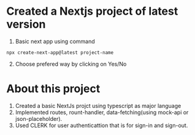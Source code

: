 # Created a Nextjs project of latest version
1. Basic next app using command
```
npx create-next-app@latest project-name
```
2. Choose prefered way by clicking on Yes/No


# About this project
1. Created a basic NextJs projct using typescript as major language
2. Implemented routes, rount-handler, data-fetching(using mock-api or json-placeholder).
3. Used CLERK for user authenticattion that is for sign-in and sign-out.